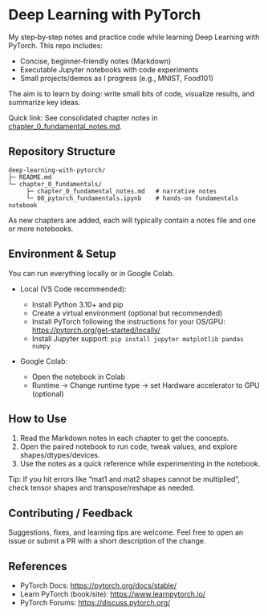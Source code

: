 # Deep Learning with PyTorch

My step‑by‑step notes and practice code while learning Deep Learning with PyTorch. This repo includes:

- Concise, beginner‑friendly notes (Markdown)
- Executable Jupyter notebooks with code experiments
- Small projects/demos as I progress (e.g., MNIST, Food101)

The aim is to learn by doing: write small bits of code, visualize results, and summarize key ideas.

Quick link: See consolidated chapter notes in [chapter_0_fundamental_notes.md](./chapter_0_fundamentals/chapter_0_fundamental_notes.md).

## Repository Structure

```
deep-learning-with-pytorch/
├─ README.md
└─ chapter_0_fundamentals/
	 ├─ chapter_0_fundamental_notes.md   # narrative notes
	 └─ 00_pytorch_fundamentals.ipynb    # hands-on fundamentals notebook
```

As new chapters are added, each will typically contain a notes file and one or more notebooks.

## Environment & Setup

You can run everything locally or in Google Colab.

- Local (VS Code recommended):
	- Install Python 3.10+ and pip
	- Create a virtual environment (optional but recommended)
	- Install PyTorch following the instructions for your OS/GPU: https://pytorch.org/get-started/locally/
	- Install Jupyter support: `pip install jupyter matplotlib pandas numpy`

- Google Colab:
	- Open the notebook in Colab
	- Runtime → Change runtime type → set Hardware accelerator to GPU (optional)

## How to Use

1) Read the Markdown notes in each chapter to get the concepts.
2) Open the paired notebook to run code, tweak values, and explore shapes/dtypes/devices.
3) Use the notes as a quick reference while experimenting in the notebook.

Tip: If you hit errors like “mat1 and mat2 shapes cannot be multiplied”, check tensor shapes and transpose/reshape as needed.

## Contributing / Feedback

Suggestions, fixes, and learning tips are welcome. Feel free to open an issue or submit a PR with a short description of the change.

## References

- PyTorch Docs: https://pytorch.org/docs/stable/
- Learn PyTorch (book/site): https://www.learnpytorch.io/
- PyTorch Forums: https://discuss.pytorch.org/

